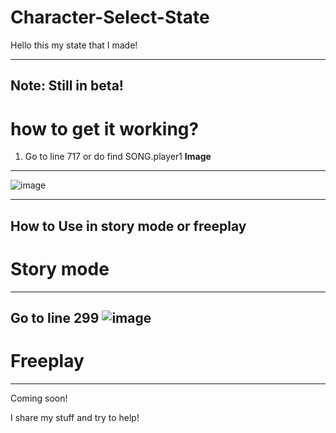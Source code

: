 # Character-Select-State
Hello this my state that I made!


------
**Note: Still in beta!**
------
# how to get it working?

1. Go to line 717 or do find SONG.player1
**Image**
------
![image](https://user-images.githubusercontent.com/76410593/137657673-41e8ab46-a4e2-47ea-882d-80c041d04607.png)

-------

**How to Use in story mode or freeplay**
------
# Story mode
------
Go to line 299
![image](https://user-images.githubusercontent.com/76410593/137657899-b6df851c-1a5f-4969-9040-3cd3921e8875.png)
------
# Freeplay
------
Coming soon!

I share my stuff and try to help!

